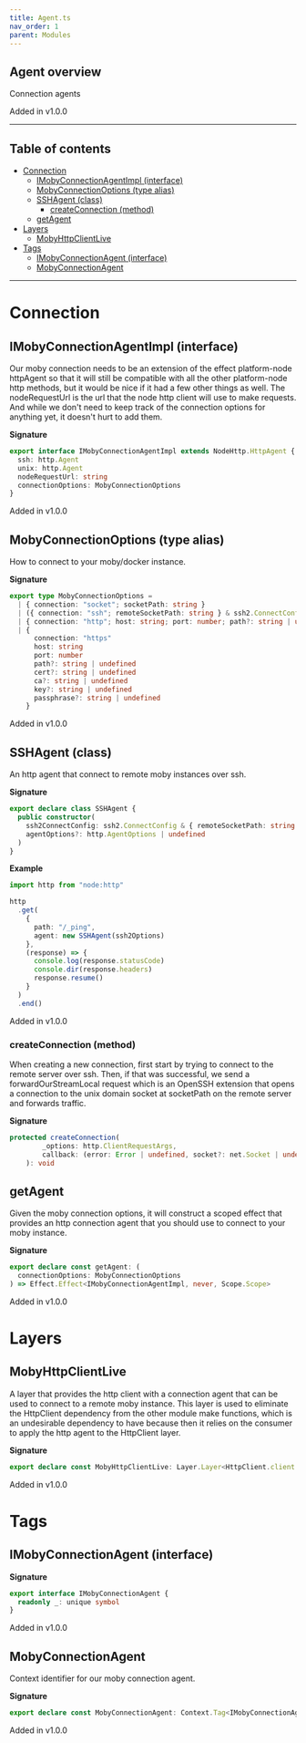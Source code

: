 ```yaml
---
title: Agent.ts
nav_order: 1
parent: Modules
---
```


## Agent overview

Connection agents

Added in v1.0.0

---

<h2 class="text-delta">Table of contents</h2>

- [Connection](#connection)
  - [IMobyConnectionAgentImpl (interface)](#imobyconnectionagentimpl-interface)
  - [MobyConnectionOptions (type alias)](#mobyconnectionoptions-type-alias)
  - [SSHAgent (class)](#sshagent-class)
    - [createConnection (method)](#createconnection-method)
  - [getAgent](#getagent)
- [Layers](#layers)
  - [MobyHttpClientLive](#mobyhttpclientlive)
- [Tags](#tags)
  - [IMobyConnectionAgent (interface)](#imobyconnectionagent-interface)
  - [MobyConnectionAgent](#mobyconnectionagent)

---

# Connection

## IMobyConnectionAgentImpl (interface)

Our moby connection needs to be an extension of the effect platform-node
httpAgent so that it will still be compatible with all the other
platform-node http methods, but it would be nice if it had a few other things
as well. The nodeRequestUrl is the url that the node http client will use to
make requests. And while we don't need to keep track of the connection
options for anything yet, it doesn't hurt to add them.

**Signature**

```ts
export interface IMobyConnectionAgentImpl extends NodeHttp.HttpAgent {
  ssh: http.Agent
  unix: http.Agent
  nodeRequestUrl: string
  connectionOptions: MobyConnectionOptions
}
```

Added in v1.0.0

## MobyConnectionOptions (type alias)

How to connect to your moby/docker instance.

**Signature**

```ts
export type MobyConnectionOptions =
  | { connection: "socket"; socketPath: string }
  | ({ connection: "ssh"; remoteSocketPath: string } & ssh2.ConnectConfig)
  | { connection: "http"; host: string; port: number; path?: string | undefined }
  | {
      connection: "https"
      host: string
      port: number
      path?: string | undefined
      cert?: string | undefined
      ca?: string | undefined
      key?: string | undefined
      passphrase?: string | undefined
    }
```

Added in v1.0.0

## SSHAgent (class)

An http agent that connect to remote moby instances over ssh.

**Signature**

```ts
export declare class SSHAgent {
  public constructor(
    ssh2ConnectConfig: ssh2.ConnectConfig & { remoteSocketPath: string },
    agentOptions?: http.AgentOptions | undefined
  )
}
```

**Example**

```ts
import http from "node:http"

http
  .get(
    {
      path: "/_ping",
      agent: new SSHAgent(ssh2Options)
    },
    (response) => {
      console.log(response.statusCode)
      console.dir(response.headers)
      response.resume()
    }
  )
  .end()
```

Added in v1.0.0

### createConnection (method)

When creating a new connection, first start by trying to connect to the
remote server over ssh. Then, if that was successful, we send a
forwardOurStreamLocal request which is an OpenSSH extension that opens a
connection to the unix domain socket at socketPath on the remote server
and forwards traffic.

**Signature**

```ts
protected createConnection(
        _options: http.ClientRequestArgs,
        callback: (error: Error | undefined, socket?: net.Socket | undefined) => void
    ): void
```

## getAgent

Given the moby connection options, it will construct a scoped effect that
provides an http connection agent that you should use to connect to your moby
instance.

**Signature**

```ts
export declare const getAgent: (
  connectionOptions: MobyConnectionOptions
) => Effect.Effect<IMobyConnectionAgentImpl, never, Scope.Scope>
```

Added in v1.0.0

# Layers

## MobyHttpClientLive

A layer that provides the http client with a connection agent that can be
used to connect to a remote moby instance. This layer is used to eliminate
the HttpClient dependency from the other module make functions, which is an
undesirable dependency to have because then it relies on the consumer to
apply the http agent to the HttpClient layer.

**Signature**

```ts
export declare const MobyHttpClientLive: Layer.Layer<HttpClient.client.Client.Default, never, IMobyConnectionAgent>
```

Added in v1.0.0

# Tags

## IMobyConnectionAgent (interface)

**Signature**

```ts
export interface IMobyConnectionAgent {
  readonly _: unique symbol
}
```

Added in v1.0.0

## MobyConnectionAgent

Context identifier for our moby connection agent.

**Signature**

```ts
export declare const MobyConnectionAgent: Context.Tag<IMobyConnectionAgent, IMobyConnectionAgentImpl>
```

Added in v1.0.0
